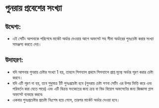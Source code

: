 # **পুনরায় প্রবেশের সংখ্যা**

## উদ্দেশ্য: 

- এই সেটিং আপনাকে পরিশেষে মার্কেট অর্ডার দেওয়ার আগে অফসেট সহ সীমা অর্ডারের পুনঃচেষ্টা করার সংখ্যা সামঞ্জস্য করতে দেয়।

## উদাহরণ:

- যদি আপনার পুনরায় চেষ্টার সংখ্যা 1 হয়, তাহলে সিগন্যাল প্রথমে সিগন্যালে প্রাপ্ত মূল্যে অর্ডার পূরণ করার চেষ্টা করবে। 
- যদি এটি পূরণ না হয়, তবে শুধুমাত্র 1টি পুনঃপ্রচেষ্টা হবে (পুনরায় চেষ্টা গণনা সেটিং এর উপর ভিত্তি করে এবং পরিবর্তন করা যেতে পারে) এবং এটি বিক্রয় সংকেতের জন্য ক্রয় বা বিড বিয়োগ অফসেটের জন্য জিজ্ঞাসা প্লাস অফসেট ব্যবহার করবে৷ 
- একবার পুনঃপ্রচেষ্টার প্রচেষ্টা নিঃশেষ হয়ে গেলে, তারপর মার্কেট অর্ডার দেওয়া হবে।
